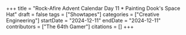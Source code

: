 +++
title = "Rock-Afire Advent Calendar Day 11 * Painting Dook's Space Hat"
draft = false
tags = ["Showtapes"]
categories = ["Creative Engineering"]
startDate = "2024-12-11"
endDate = "2024-12-11"
contributors = ["The 64th Gamer"]
citations = []
+++
